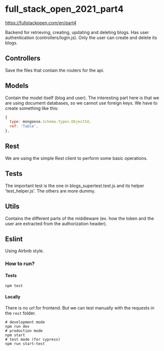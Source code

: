 # full_stack_open_2021_part4

https://fullstackopen.com/en/part4
 
Backend for retrieving, creating, updating and deleting blogs. Has user authentication (controllers/login.js).
Only the user can create and delete its blogs.

## Controllers
Save the files that contain the routers for the api.

## Models
Contain the model itself (blog and user). The interesting part here is that we are using document databases,
so we cannot use foreign keys. We have to create something like this:

```javascript
{
  type: mongoose.Schema.Types.ObjectId,
  ref: 'Table',
},
```

## Rest
We are using the simple Rest client to perform some basic operations.

## Tests
The important test is the one in blogs_supertest.test.js and its helper 'test_helper.js'.
The others are more dummy.

## Utils
Contains the different parts of the middleware (ex. how the token and the user are extracted from the authorization header).

## Eslint
Using Airbnb style.

### How to run?

#### Tests

```console
npm test
```

#### Locally

There is no url for frontend. But we can test manually with the requests in the `rest` folder.

```console
# development mode
npm run dev
# production mode
npm start
# test mode (for cypress)
npm run start:test
```
